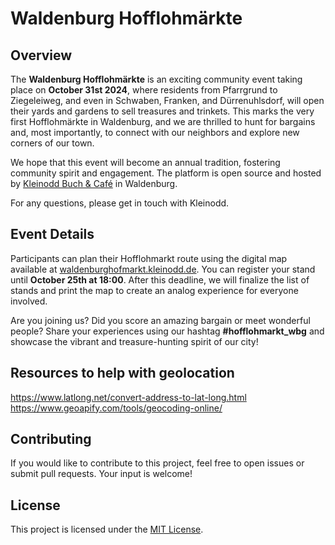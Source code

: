 # Waldenburg Hofflohmärkte

## Overview

The **Waldenburg Hofflohmärkte** is an exciting community event taking place on **October 31st 2024**, where residents from Pfarrgrund to Ziegeleiweg, and even in Schwaben, Franken, and Dürrenuhlsdorf, will open their yards and gardens to sell treasures and trinkets. This marks the very first Hofflohmärkte in Waldenburg, and we are thrilled to hunt for bargains and, most importantly, to connect with our neighbors and explore new corners of our town.

We hope that this event will become an annual tradition, fostering community spirit and engagement. The platform is open source and hosted by [Kleinodd Buch & Café](http://www.kleinodd.de) in Waldenburg.

For any questions, please get in touch with Kleinodd.

## Event Details

Participants can plan their Hofflohmarkt route using the digital map available at [waldenburghofmarkt.kleinodd.de](https://waldenburghofmarkt.kleinodd.de). You can register your stand until **October 25th at 18:00**. After this deadline, we will finalize the list of stands and print the map to create an analog experience for everyone involved.

Are you joining us? Did you score an amazing bargain or meet wonderful people? Share your experiences using our hashtag **#hofflohmarkt_wbg** and showcase the vibrant and treasure-hunting spirit of our city!

## Resources to help with geolocation

https://www.latlong.net/convert-address-to-lat-long.html
https://www.geoapify.com/tools/geocoding-online/

## Contributing

If you would like to contribute to this project, feel free to open issues or submit pull requests. Your input is welcome!

## License

This project is licensed under the [MIT License](LICENSE).

